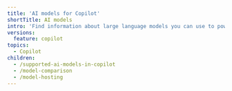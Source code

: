 ```yaml
---
title: 'AI models for Copilot'
shortTitle: AI models
intro: 'Find information about large language models you can use to power {% data variables.product.prodname_copilot %}.'
versions:
  feature: copilot
topics:
  - Copilot
children:
  - /supported-ai-models-in-copilot
  - /model-comparison
  - /model-hosting
---
```

